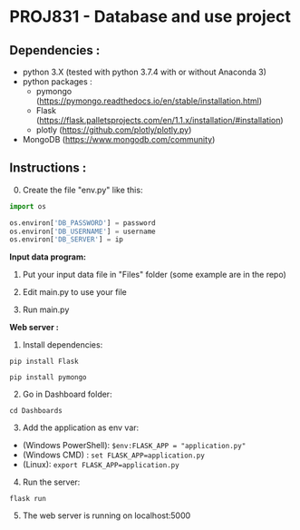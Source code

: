 # PROJ831 - Database and use project

## Dependencies :

* python 3.X (tested with python 3.7.4 with or without Anaconda 3)
* python packages :
  * pymongo (https://pymongo.readthedocs.io/en/stable/installation.html)
  * Flask (https://flask.palletsprojects.com/en/1.1.x/installation/#installation)
  * plotly (https://github.com/plotly/plotly.py)
* MongoDB (https://www.mongodb.com/community)


## Instructions :

0. Create the file "env.py" like this:
```python
import os

os.environ['DB_PASSWORD'] = password
os.environ['DB_USERNAME'] = username
os.environ['DB_SERVER'] = ip
```


**Input data program:**

1. Put your input data file in "Files" folder (some example are in the repo)

2. Edit main.py to use your file

3. Run main.py


**Web server :**
1. Install dependencies:

`pip install Flask`

`pip install pymongo`


2. Go in Dashboard folder:

`cd Dashboards`


3. Add the application as env var:
  * (Windows PowerShell): `$env:FLASK_APP = "application.py"`
  * (Windows CMD) : `set FLASK_APP=application.py`
  * (Linux): `export FLASK_APP=application.py`


4. Run the server:

`flask run`

5. The web server is running on localhost:5000
